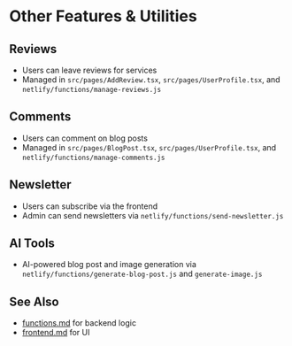 # Other Features & Utilities

## Reviews
- Users can leave reviews for services
- Managed in `src/pages/AddReview.tsx`, `src/pages/UserProfile.tsx`, and `netlify/functions/manage-reviews.js`

## Comments
- Users can comment on blog posts
- Managed in `src/pages/BlogPost.tsx`, `src/pages/UserProfile.tsx`, and `netlify/functions/manage-comments.js`

## Newsletter
- Users can subscribe via the frontend
- Admin can send newsletters via `netlify/functions/send-newsletter.js`

## AI Tools
- AI-powered blog post and image generation via `netlify/functions/generate-blog-post.js` and `generate-image.js`

## See Also
- [functions.md](./functions.md) for backend logic
- [frontend.md](./frontend.md) for UI 